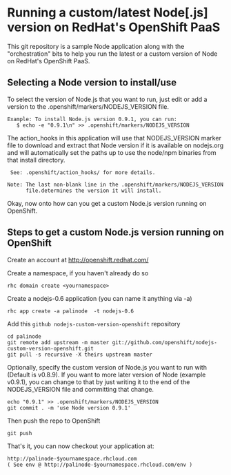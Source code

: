 Running a custom/latest Node[.js] version on RedHat's OpenShift PaaS
====================================================================
This git repository is a sample Node application along with the
"orchestration" bits to help you run the latest or a custom version
of Node on RedHat's OpenShift PaaS.


Selecting a Node version to install/use
---------------------------------------

To select the version of Node.js that you want to run, just edit or add
a version to the .openshift/markers/NODEJS_VERSION file.

    Example: To install Node.js version 0.9.1, you can run:
       $ echo -e "0.9.1\n" >> .openshift/markers/NODEJS_VERSION


The action_hooks in this application will use that NODEJS_VERSION marker
file to download and extract that Node version if it is available on
nodejs.org and will automatically set the paths up to use the node/npm
binaries from that install directory.

     See: .openshift/action_hooks/ for more details.

    Note: The last non-blank line in the .openshift/markers/NODEJS_VERSION
          file.determines the version it will install.


Okay, now onto how can you get a custom Node.js version running
on OpenShift.


Steps to get a custom Node.js version running on OpenShift
----------------------------------------------------------

Create an account at http://openshift.redhat.com/

Create a namespace, if you haven't already do so

    rhc domain create <yournamespace>

Create a nodejs-0.6 application (you can name it anything via -a)

    rhc app create -a palinode  -t nodejs-0.6

Add this `github nodejs-custom-version-openshift` repository

    cd palinode
    git remote add upstream -m master git://github.com/openshift/nodejs-custom-version-openshift.git
    git pull -s recursive -X theirs upstream master

Optionally, specify the custom version of Node.js you want to run with
(Default is v0.8.9).
If you want to more later version of Node (example v0.9.1), you can change
to that by just writing it to the end of the NODEJS_VERSION file and
committing that change.

    echo "0.9.1" >> .openshift/markers/NODEJS_VERSION
    git commit . -m 'use Node version 0.9.1'

Then push the repo to OpenShift

    git push

That's it, you can now checkout your application at:

    http://palinode-$yournamespace.rhcloud.com
    ( See env @ http://palinode-$yournamespace.rhcloud.com/env )

